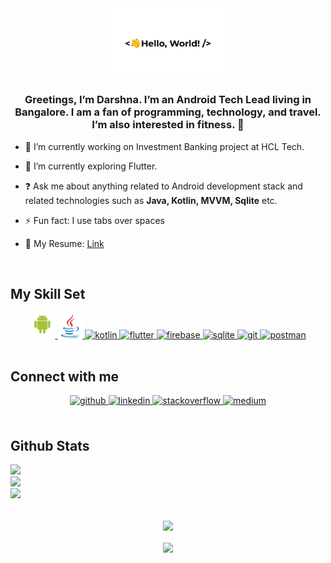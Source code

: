 <div align="center">
<img src="https://raw.githubusercontent.com/darshna22/media-content/main/greetings.gif" align="center" style="width: 40%;" />
</div>  
  

### <div align="center">Greetings, I’m Darshna. I’m an Android Tech Lead living in Bangalore. I am a fan of programming, technology, and travel. I’m also interested in fitness. 🚀</div>  
  

- 🔭 I’m currently working on Investment Banking project at HCL Tech.  
  

- 🌱 I’m currently exploring Flutter.  
  

- ❓ Ask me about anything related to Android development stack and related technologies such as **Java, Kotlin, MVVM, Sqlite** etc.  
  

- ⚡ Fun fact: I use tabs over spaces  


- 🚀 My Resume: [Link](https://github.com/darshna22/darshna22/blob/main/DarshnaKumariResumeUpdated.pdf)
  

<br/>  


## My Skill Set  
<div align="center">  
  <a href="https://developer.android.com" target="_blank" rel="noreferrer"> 
    <img src="https://raw.githubusercontent.com/devicons/devicon/master/icons/android/android-original-wordmark.svg" alt="android" width="40" height="40"/> 
  </a>
  <a href="https://www.java.com" target="_blank" rel="noreferrer"> 
    <img src="https://raw.githubusercontent.com/devicons/devicon/master/icons/java/java-original.svg" alt="java" width="40" height="40"/> 
  </a> 
  <a href="https://kotlinlang.org" target="_blank" rel="noreferrer"> 
    <img src="https://www.vectorlogo.zone/logos/kotlinlang/kotlinlang-icon.svg" alt="kotlin" width="40" height="40"/> 
  </a>
  <a href="https://flutter.dev" target="_blank" rel="noreferrer"> 
    <img src="https://www.vectorlogo.zone/logos/flutterio/flutterio-icon.svg" alt="flutter" width="40" height="40"/> 
  </a>
  <a href="https://firebase.google.com/" target="_blank" rel="noreferrer"> 
    <img src="https://www.vectorlogo.zone/logos/firebase/firebase-icon.svg" alt="firebase" width="40" height="40"/> 
  </a>
  <a href="https://www.sqlite.org/" target="_blank" rel="noreferrer"> 
    <img src="https://www.vectorlogo.zone/logos/sqlite/sqlite-icon.svg" alt="sqlite" width="40" height="40"/> 
  </a>
  <a href="https://git-scm.com/" target="_blank" rel="noreferrer">
    <img src="https://www.vectorlogo.zone/logos/git-scm/git-scm-icon.svg" alt="git" width="40" height="40"/> 
  </a> 
  <a href="https://postman.com" target="_blank" rel="noreferrer"> 
    <img src="https://www.vectorlogo.zone/logos/getpostman/getpostman-icon.svg" alt="postman" width="40" height="40"/> 
  </a> 
</div>  

<br/>  


## Connect with me  
<div align="center">
<a href="https://github.com/darshna22" target="_blank">
<img src=https://img.shields.io/badge/github-%2324292e.svg?&style=for-the-badge&logo=github&logoColor=white alt=github style="margin-bottom: 5px;" />
</a>
<a href="https://linkedin.com/in/darshnakumari" target="_blank">
<img src=https://img.shields.io/badge/linkedin-%231E77B5.svg?&style=for-the-badge&logo=linkedin&logoColor=white alt=linkedin style="margin-bottom: 5px;" />
</a>
<a href="https://stackoverflow.com/users/11625228/darshna-kumari" target="_blank">
<img src=https://img.shields.io/badge/stackoverflow-%23F28032.svg?&style=for-the-badge&logo=stackoverflow&logoColor=white alt=stackoverflow style="margin-bottom: 5px;" />
</a>
<a href="https://medium.com/@darshnakumari01234" target="_blank">
<img src=https://img.shields.io/badge/medium-%23292929.svg?&style=for-the-badge&logo=medium&logoColor=white alt=medium style="margin-bottom: 5px;" />
</a>  
</div>  
  

<br/>  


## Github Stats  
<!-- <div align="center"><img src="https://github-readme-stats.vercel.app/api?username=darshna22&show_icons=true&count_private=true&hide_border=true" align="center" /></div>   -->
![](https://github-readme-stats.vercel.app/api?username=darshna22&theme=default&hide_border=false&include_all_commits=false&count_private=false)<br/>
![](https://github-readme-streak-stats.herokuapp.com/?user=darshna22&theme=default&hide_border=false)<br/>
![](https://github-readme-stats.vercel.app/api/top-langs/?username=darshna22&theme=default&hide_border=false&include_all_commits=false&count_private=false&layout=compact)


<br/>  

<div align="center">
<img src="https://komarev.com/ghpvc/?username=darshna22&&style=flat-square" align="center" />
</div>  
  

<br/>  

<div align="center">
            <a href="https://www.buymeacoffee.com/darshna22" target="_blank" style="display: inline-block;">
                <img
                    src="https://img.shields.io/badge/Donate-Buy%20Me%20A%20Coffee-orange.svg?style=flat-square&logo=buymeacoffee" 
                    align="center"
                />
            </a></div>
<br />
